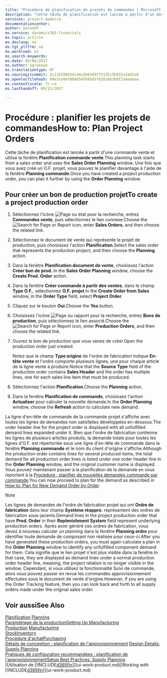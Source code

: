 ```yaml
---
title: "Procédure de planification de projets de commandes | Microsoft Docs"
description: "Cette tâche de planification est lancée à partir d'un document de vente et utilise la fenêtre **Planification document de vente**. Une fois que vous avez créé un bon de production projet, vous pouvez le planifier davantage à l'aide de la fenêtre **Planification de commande**."
services: project-madeira
documentationcenter: 
author: SorenGP
ms.service: dynamics365-financials
ms.topic: article
ms.devlang: na
ms.tgt_pltfrm: na
ms.workload: na
ms.search.keywords: 
ms.date: 09/06/2017
ms.author: sgroespe
ms.translationtype: HT
ms.sourcegitcommit: 2c13559bb3dc44cdb61697f5135c5b931e34d2a8
ms.openlocfilehash: 49e3ce0ef80dd54f66565f62616b3b8f2a4aaeaa
ms.contentlocale: fr-ca
ms.lasthandoff: 09/22/2017

---
```

# <a name="how-to-plan-project-orders"></a><span data-ttu-id="cc7ae-104">Procédure : planifier les projets de commandes</span><span class="sxs-lookup"><span data-stu-id="cc7ae-104">How to: Plan Project Orders</span></span>
<span data-ttu-id="cc7ae-105">Cette tâche de planification est lancée à partir d'une commande vente et utilise la fenêtre **Planification commande vente**.</span><span class="sxs-lookup"><span data-stu-id="cc7ae-105">This planning task starts from a sales order and uses the **Sales Order Planning** window.</span></span> <span data-ttu-id="cc7ae-106">Une fois que vous avez créé un O.F. projet, vous pouvez le planifier davantage à l'aide de la fenêtre **Planning commande**.</span><span class="sxs-lookup"><span data-stu-id="cc7ae-106">Once you have created a project production order, you can plan it further by using the **Order Planning** window.</span></span>  

## <a name="to-create-a-project-production-order"></a><span data-ttu-id="cc7ae-107">Pour créer un bon de production projet</span><span class="sxs-lookup"><span data-stu-id="cc7ae-107">To create a project production order</span></span>  

1.  <span data-ttu-id="cc7ae-108">Sélectionnez l'icône ![Page ou état pour la recherche](media/ui-search/search_small.png "Page ou état pour la recherche"), entrez **Commandes vente**, puis sélectionnez le lien connexe.</span><span class="sxs-lookup"><span data-stu-id="cc7ae-108">Choose the ![Search for Page or Report](media/ui-search/search_small.png "Search for Page or Report icon") icon, enter **Sales Orders**, and then choose the related link.</span></span>  
2.  <span data-ttu-id="cc7ae-109">Sélectionnez le document de vente qui représente le projet de production, puis choisissez l'action **Planification**.</span><span class="sxs-lookup"><span data-stu-id="cc7ae-109">Select the sales order that represents the production project, and then choose the **Planning** action.</span></span>  
4.  <span data-ttu-id="cc7ae-110">Dans la fenêtre **Planification document de vente**, choisissez l'action **Créer bon de prod.**.</span><span class="sxs-lookup"><span data-stu-id="cc7ae-110">In the **Sales Order Planning** window, choose  the **Create Prod. Order** action.</span></span>  
5.  <span data-ttu-id="cc7ae-111">Dans la fenêtre **Créer commande à partir des ventes**, dans le champ **Type O.F.**, sélectionnez **O.F. projet**.</span><span class="sxs-lookup"><span data-stu-id="cc7ae-111">In the **Create Order from Sales** window, in the **Order Type** field, select **Project Order**.</span></span>  
6.  <span data-ttu-id="cc7ae-112">Cliquez sur le bouton **Oui**.</span><span class="sxs-lookup"><span data-stu-id="cc7ae-112">Choose the **Yes** button.</span></span>  
7.  <span data-ttu-id="cc7ae-113">Choisissez l'icône ![Page ou rapport pour la recherche](media/ui-search/search_small.png "icône Page ou rapport pour la recherche"), entrez **Bons de production**, puis sélectionnez le lien associé.</span><span class="sxs-lookup"><span data-stu-id="cc7ae-113">Choose the ![Search for Page or Report](media/ui-search/search_small.png "Search for Page or Report icon") icon, enter **Production Orders**, and then choose the related link.</span></span>
8. <span data-ttu-id="cc7ae-114">Ouvrez le bon de production que vous venez de créer.</span><span class="sxs-lookup"><span data-stu-id="cc7ae-114">Open the production order just created.</span></span>  

    <span data-ttu-id="cc7ae-115">Notez que le champ **Type origine** de l'ordre de fabrication indique **En-tête vente** et l'ordre comporte plusieurs lignes, une pour chaque article de la ligne vente à produire.</span><span class="sxs-lookup"><span data-stu-id="cc7ae-115">Notice that the **Source Type** field of the production order contains **Sales Header** and the order has multiple lines, one for each sales line item that must be produced.</span></span>  
9. <span data-ttu-id="cc7ae-116">Sélectionnez l'action **Planification**.</span><span class="sxs-lookup"><span data-stu-id="cc7ae-116">Choose the **Planning** action.</span></span>
10. <span data-ttu-id="cc7ae-117">Dans la fenêtre **Planification de commande**, choisissez l'action **Actualiser** pour calculer la nouvelle demande.</span><span class="sxs-lookup"><span data-stu-id="cc7ae-117">In the **Order Planning** window, choose the **Refresh** action to calculate new demand.</span></span>  

<span data-ttu-id="cc7ae-118">La ligne d'en-tête de commande de la commande projet s'affiche avec toutes les lignes de demandes non satisfaites développées en-dessous.</span><span class="sxs-lookup"><span data-stu-id="cc7ae-118">The order header line for the project order is displayed with all unfulfilled demand lines expanded under it.</span></span> <span data-ttu-id="cc7ae-119">Bien que l'ordre de fabrication contienne les lignes de plusieurs articles produits, la demande totale pour toutes les lignes d'O.F. est répertoriée sous une ligne d'en-tête de commande dans la fenêtre **Planning commande** et le nom du client d'origine s'affiche.</span><span class="sxs-lookup"><span data-stu-id="cc7ae-119">Although the production order contains lines for several produced items, the total demand for all production order lines is listed under one order header line in the **Order Planning** window, and the original customer name is displayed.</span></span> <span data-ttu-id="cc7ae-120">Vous pouvez maintenant passer à la planification de la demande en vous reportant à la [Procédure : planifier de nouvelles demandes commande par commande](production-how-to-plan-for-new-demand.md).</span><span class="sxs-lookup"><span data-stu-id="cc7ae-120">You can now proceed to plan for the demand as described in [How to: Plan for New Demand Order by Order](production-how-to-plan-for-new-demand.md).</span></span>  

> [!NOTE]  
>  <span data-ttu-id="cc7ae-121">Les lignes de demandes de l'ordre de fabrication projet qui ont **Ordre de fabrication** dans leur champ **Système réappro.** représentent des ordres de fabrication sous-jacents.</span><span class="sxs-lookup"><span data-stu-id="cc7ae-121">Demand lines in the project production order that have **Prod. Order** in their **Replenishment System** field represent underlying production orders.</span></span> <span data-ttu-id="cc7ae-122">Après avoir généré ces ordres de fabrication, vous devez à nouveau calculer un planning dans la fenêtre **Planning ordre** pour identifier toute demande de composant non réalisée pour ceux-ci.</span><span class="sxs-lookup"><span data-stu-id="cc7ae-122">After you have generated these production orders, you must again calculate a plan in the **Order Planning** window to identify any unfulfilled component demand for them.</span></span> <span data-ttu-id="cc7ae-123">Cela signifie que le lien projet n'est plus visible dans la fenêtre.</span><span class="sxs-lookup"><span data-stu-id="cc7ae-123">In that case, they are displayed as demand lines under a normal production order header line, meaning, the project relation is no longer visible in the window.</span></span> <span data-ttu-id="cc7ae-124">Cependant, si vous utilisez la fonctionnalité Suivi de commande, alors vous pouvez passer en revue les commandes approvisionnement effectuées sous le document de vente d'origine.</span><span class="sxs-lookup"><span data-stu-id="cc7ae-124">However, if you are using the Order Tracking feature, then you can look back and forth to all supply orders made under the original sales order.</span></span>  

## <a name="see-also"></a><span data-ttu-id="cc7ae-125">Voir aussi</span><span class="sxs-lookup"><span data-stu-id="cc7ae-125">See Also</span></span>
<span data-ttu-id="cc7ae-126">[Planification](production-planning.md) </span><span class="sxs-lookup"><span data-stu-id="cc7ae-126">[Planning](production-planning.md) </span></span>  
[<span data-ttu-id="cc7ae-127">Paramétrage de la production</span><span class="sxs-lookup"><span data-stu-id="cc7ae-127">Setting Up Manufacturing</span></span>](production-configure-production-processes.md)  
<span data-ttu-id="cc7ae-128">[Production](production-manage-manufacturing.md)  </span><span class="sxs-lookup"><span data-stu-id="cc7ae-128">[Manufacturing](production-manage-manufacturing.md)  </span></span>  
[<span data-ttu-id="cc7ae-129">Stock</span><span class="sxs-lookup"><span data-stu-id="cc7ae-129">Inventory</span></span>](inventory-manage-inventory.md)  
[<span data-ttu-id="cc7ae-130">Procédure d'achat</span><span class="sxs-lookup"><span data-stu-id="cc7ae-130">Purchasing</span></span>](purchasing-manage-purchasing.md)  
<span data-ttu-id="cc7ae-131">[Détails de conception : planification de l'approvisionnement](design-details-supply-planning.md) </span><span class="sxs-lookup"><span data-stu-id="cc7ae-131">[Design Details: Supply Planning](design-details-supply-planning.md) </span></span>  
[<span data-ttu-id="cc7ae-132">Pratiques de configuration recommandées : planification de l'approvisionnement</span><span class="sxs-lookup"><span data-stu-id="cc7ae-132">Setup Best Practices: Supply Planning</span></span>](setup-best-practices-supply-planning.md)  
<span data-ttu-id="cc7ae-133">[Utilisation de [!INCLUDE[d365fin](includes/d365fin_md.md)]](ui-work-product.md)</span><span class="sxs-lookup"><span data-stu-id="cc7ae-133">[Working with [!INCLUDE[d365fin](includes/d365fin_md.md)]](ui-work-product.md)</span></span>

